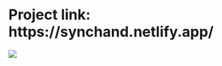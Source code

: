 <h1>Project link: https://synchand.netlify.app/</h1>
<img src="https://github-readme-activity-graph.vercel.app/graph?username=ahmedaldarabee&theme=react-dark"/>
